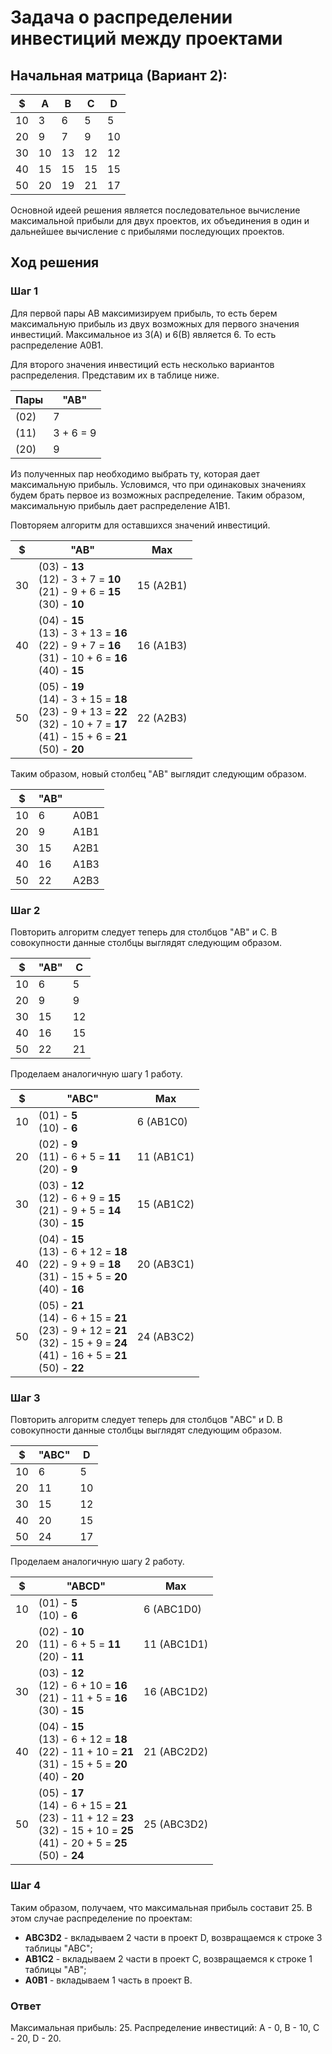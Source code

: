 # Задача о распределении инвестиций между проектами

## Начальная матрица (Вариант 2):

| $   | A   | B   | С   | D   | 
|-----|-----|-----|-----|-----|
| 10  | 3   | 6   | 5   | 5   | 
| 20  | 9   | 7   | 9   | 10  | 
| 30  | 10  | 13  | 12  | 12  | 
| 40  | 15  | 15  | 15  | 15  | 
| 50  | 20  | 19  | 21  | 17  | 

Основной идеей решения является последовательное вычисление максимальной прибыли для двух проектов, их объединения в один и дальнейшее вычисление с прибылями последующих проектов. 

## Ход решения

### Шаг 1

Для первой пары AB максимизируем прибыль, то есть берем максимальную прибыль из двух возможных для первого значения инвестиций. Максимальное из 3(A) и 6(B) является 6. То есть распределение A0B1.

Для второго значения инвестиций есть несколько вариантов распределения. Представим их в таблице ниже.

| Пары     | "AB"       |
|--------  |------------|
| (02)     | 7          |
| (11)     | 3 + 6 = 9  |
| (20)     | 9          |

Из полученных пар необходимо выбрать ту, которая дает максимальную прибыль. Условимся, что при одинаковых значениях будем брать первое из возможных распределение. Таким образом, максимальную прибыль дает распределение A1B1.

Повторяем алгоритм для оставшихся значений инвестиций.

| $      | "AB"                                                                                                                                  | Max       |
|--------|---------------------------------------------------------------------------------------------------------------------------------------|-----------|
| 30     | (03) - **13**<br>(12) - 3 + 7 = **10**<br>(21) - 9 + 6 = **15**<br>(30) - **10**                                                      | 15 (A2B1) |
| 40     | (04) - **15**<br>(13) - 3 + 13 = **16**<br>(22) - 9 + 7 = **16**<br>(31) - 10 + 6 = **16**<br>(40) - **15**                           | 16 (A1B3) |
| 50     | (05) - **19**<br>(14) - 3 + 15 = **18**<br>(23) - 9 + 13 = **22**<br>(32) - 10 + 7 = **17**<br>(41) - 15 + 6 = **21**<br>(50) - **20**| 22 (A2B3) |

Таким образом, новый столбец "AB" выглядит следующим образом.

| $   | "AB" |       | 
|-----|------|-------|
| 10  | 6    | A0B1  | 
| 20  | 9    | A1B1  |
| 30  | 15   | A2B1  |
| 40  | 16   | A1B3  |
| 50  | 22   | A2B3  | 

### Шаг 2

Повторить алгоритм следует теперь для столбцов "AB" и C. В совокупности данные столбцы выглядят следующим образом. 

| $   | "AB" | C   | 
|-----|------|-----|
| 10  | 6    | 5   | 
| 20  | 9    | 9   |
| 30  | 15   | 12  |
| 40  | 16   | 15  |
| 50  | 22   | 21  | 

Проделаем аналогичную шагу 1 работу.

| $      | "ABC"                                                                                                                                 | Max        |
|--------|---------------------------------------------------------------------------------------------------------------------------------------|------------|
| 10     | (01) - **5**<br>(10) - **6**                                                                                                          | 6 (AB1C0)  |
| 20     | (02) - **9**<br>(11) - 6 + 5 = **11**<br>(20) - **9**                                                                                 | 11 (AB1C1) |
| 30     | (03) - **12**<br>(12) - 6 + 9 = **15**<br>(21) - 9 + 5 = **14**<br>(30) - **15**                                                      | 15 (AB1C2) |
| 40     | (04) - **15**<br>(13) - 6 + 12 = **18**<br>(22) - 9 + 9 = **18**<br>(31) - 15 + 5 = **20**<br>(40) - **16**                           | 20 (AB3C1) |
| 50     | (05) - **21**<br>(14) - 6 + 15 = **21**<br>(23) - 9 + 12 = **21**<br>(32) - 15 + 9 = **24**<br>(41) - 16 + 5 = **21**<br>(50) - **22**| 24 (AB3C2) |

### Шаг 3

Повторить алгоритм следует теперь для столбцов "ABC" и D. В совокупности данные столбцы выглядят следующим образом. 

| $   | "ABC" | D   | 
|-----|-------|-----|
| 10  | 6     | 5   | 
| 20  | 11    | 10  |
| 30  | 15    | 12  |
| 40  | 20    | 15  |
| 50  | 24    | 17  | 

Проделаем аналогичную шагу 2 работу.

| $      | "ABCD"                                                                                                                                   | Max         |
|--------|------------------------------------------------------------------------------------------------------------------------------------------|-------------|
| 10     | (01) - **5**<br>(10) - **6**                                                                                                             | 6 (ABС1D0)  |
| 20     | (02) - **10**<br>(11) - 6 + 5 = **11**<br>(20) - **11**                                                                                  | 11 (ABC1D1) |
| 30     | (03) - **12**<br>(12) - 6 + 10 = **16**<br>(21) - 11 + 5 = **16**<br>(30) - **15**                                                       | 16 (ABС1D2) |
| 40     | (04) - **15**<br>(13) - 6 + 12 = **18**<br>(22) - 11 + 10 = **21**<br>(31) - 15 + 5 = **20**<br>(40) - **20**                            | 21 (ABC2D2) |
| 50     | (05) - **17**<br>(14) - 6 + 15 = **21**<br>(23) - 11 + 12 = **23**<br>(32) - 15 + 10 = **25**<br>(41) - 20 + 5 = **25**<br>(50) - **24** | 25 (ABC3D2) |

### Шаг 4

Таким образом, получаем, что максимальная прибыль составит 25. В этом случае распределение по проектам:

* **ABC3D2** - вкладываем 2 части в проект D, возвращаемся к строке 3 таблицы "ABC";
* **AB1C2** - вкладываем 2 части в проект C, возвращаемся к строке 1 таблицы "AB";
* **A0B1** - вкладываем 1 часть в проект B.

### Ответ 
Максимальная прибыль: 25.
Распределение инвестиций: A - 0, B - 10, C - 20, D - 20.

